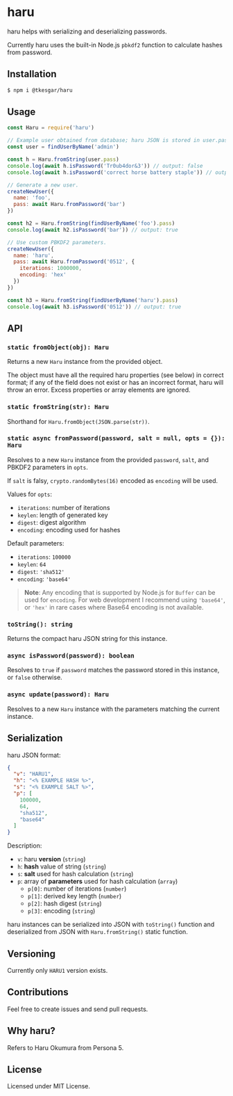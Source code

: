 # haru

haru helps with serializing and deserializing passwords.

Currently haru uses the built-in Node.js `pbkdf2` function to calculate hashes from password.

## Installation

```sh
$ npm i @tkesgar/haru
```

## Usage

```js
const Haru = require('haru')

// Example user obtained from database; haru JSON is stored in user.pass.
const user = findUserByName('admin')

const h = Haru.fromString(user.pass)
console.log(await h.isPassword('Tr0ub4dor&3')) // output: false
console.log(await h.isPassword('correct horse battery staple')) // output: true

// Generate a new user.
createNewUser({
  name: 'foo',
  pass: await Haru.fromPassword('bar')
})

const h2 = Haru.fromString(findUserByName('foo').pass)
console.log(await h2.isPassword('bar')) // output: true

// Use custom PBKDF2 parameters.
createNewUser({
  name: 'haru',
  pass: await Haru.fromPassword('0512', {
    iterations: 1000000,
    encoding: 'hex'
  })
})

const h3 = Haru.fromString(findUserByName('haru').pass)
console.log(await h3.isPassword('0512')) // output: true
```

## API

### `static fromObject(obj): Haru`

Returns a new `Haru` instance from the provided object.

The object must have all the required haru properties (see below) in correct format; if any of the field does not exist or has an incorrect format, haru will throw an error. Excess properties or array elements are ignored.

### `static fromString(str): Haru`

Shorthand for `Haru.fromObject(JSON.parse(str))`.

### `static async fromPassword(password, salt = null, opts = {}): Haru`

Resolves to a new `Haru` instance from the provided `password`, `salt`, and PBKDF2 parameters in `opts`.

If `salt` is falsy, `crypto.randomBytes(16)` encoded as `encoding` will be used.

Values for `opts`:
  - `iterations`: number of iterations
  - `keylen`: length of generated key
  - `digest`: digest algorithm
  - `encoding`: encoding used for hashes

Default parameters:
  - `iterations`: `100000`
  - `keylen`: `64`
  - `digest`: `'sha512'`
  - `encoding`: `'base64'`

> **Note**: Any encoding that is supported by Node.js for `Buffer` can be used for `encoding`. For web development I recommend using `'base64'`, or `'hex'` in rare cases where Base64 encoding is not available.

### `toString(): string`

Returns the compact haru JSON string for this instance.

### `async isPassword(password): boolean`

Resolves to `true` if `password` matches the password stored in this instance, or `false` otherwise.

### `async update(password): Haru`

Resolves to a new `Haru` instance with the parameters matching the current instance.

## Serialization

haru JSON format:

```json
{
  "v": "HARU1",
  "h": "<% EXAMPLE HASH %>",
  "s": "<% EXAMPLE SALT %>",
  "p": [
    100000,
    64,
    "sha512",
    "base64"
  ]
}
```

Description:
  - `v`: haru **version** (`string`)
  - `h`: **hash** value of string (`string`)
  - `s`: **salt** used for hash calculation (`string`)
  - `p`: array of **parameters** used for hash calculation (`array`)
    - `p[0]`: number of iterations (`number`)
    - `p[1]`: derived key length (`number`)
    - `p[2]`: hash digest (`string`)
    - `p[3]`: encoding (`string`)

haru instances can be serialized into JSON with `toString()` function and deserialized from JSON with `Haru.fromString()` static function.

## Versioning

Currently only `HARU1` version exists.

## Contributions

Feel free to create issues and send pull requests.

## Why haru?

Refers to Haru Okumura from Persona 5.

## License

Licensed under MIT License.
